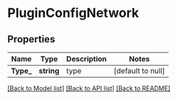 # PluginConfigNetwork

## Properties
Name | Type | Description | Notes
------------ | ------------- | ------------- | -------------
**Type_** | **string** | type | [default to null]

[[Back to Model list]](../README.md#documentation-for-models) [[Back to API list]](../README.md#documentation-for-api-endpoints) [[Back to README]](../README.md)

